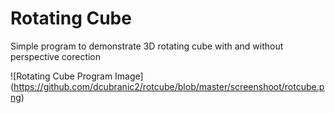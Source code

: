 # Rotating Cube
Simple program to demonstrate 3D rotating cube with and without perspective corection

![Rotating Cube Program Image] (https://github.com/dcubranic2/rotcube/blob/master/screenshoot/rotcube.png)



